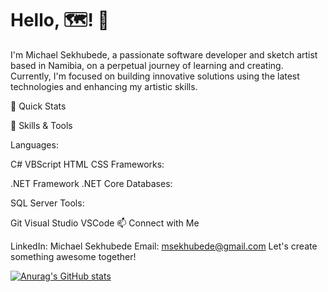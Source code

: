# Hello, 🗺! 👋

I'm Michael Sekhubede, a passionate software developer and sketch artist based in Namibia, on a perpetual journey of learning and creating. Currently, I'm focused on building innovative solutions using the latest technologies and enhancing my artistic skills.

🚀 Quick Stats

💼 Skills & Tools

Languages:

C#
VBScript
HTML
CSS
Frameworks:

.NET Framework
.NET Core
Databases:

SQL Server
Tools:

Git
Visual Studio
VSCode
📫 Connect with Me

LinkedIn: Michael Sekhubede
Email: msekhubede@gmail.com
Let's create something awesome together!

[![Anurag's GitHub stats](https://github-readme-stats.vercel.app/api?username=sekhubede)](https://github.com/anuraghazra/github-readme-stats)
